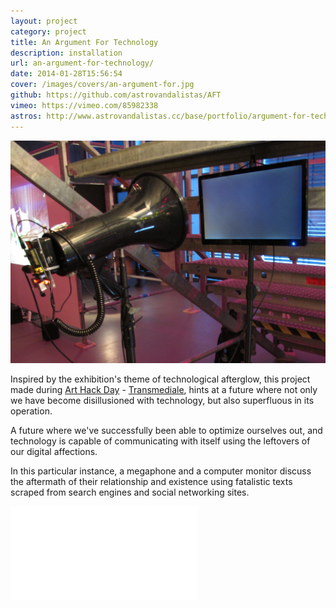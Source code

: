 ```yaml
---
layout: project
category: project
title: An Argument For Technology
description: installation
url: an-argument-for-technology/
date: 2014-01-28T15:56:54
cover: /images/covers/an-argument-for.jpg
github: https://github.com/astrovandalistas/AFT
vimeo: https://vimeo.com/85982338
astros: http://www.astrovandalistas.cc/base/portfolio/argument-for-technology/
---
```

![](/images/projects/an-argument-for-technology/AFT_x.jpg)

Inspired by the exhibition's theme of technological afterglow, this project made during [Art Hack Day](http://www.arthackday.net/events/afterglow) - [Transmediale](http://www.transmediale.de/), hints at a future where not only we have become disillusioned with technology, but also superfluous in its operation.

A future where we've successfully been able to optimize ourselves out, and technology is capable of communicating with itself using the leftovers of our digital affections.

In this particular instance, a megaphone and a computer monitor discuss the aftermath of their relationship and existence using fatalistic texts scraped from search engines and social networking sites.

<div class="video-wrapper video-wrapper-16x9">
    <iframe src="//player.vimeo.com/video/85982338?title=0&amp;byline=0&amp;portrait=0" frameborder="0" webkitallowfullscreen="" mozallowfullscreen="" allowfullscreen=""></iframe>
</div>
